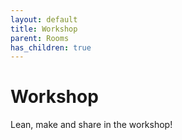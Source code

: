 ```yaml
---
layout: default
title: Workshop
parent: Rooms
has_children: true
---
```


# Workshop

Lean, make and share in the workshop!
